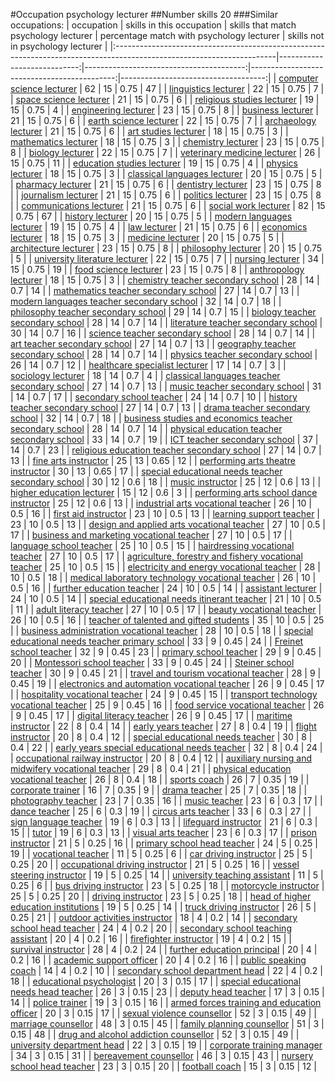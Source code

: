 #Occupation psychology lecturer
##Number skills 20
###Similar occupations:
| occupation                                                                                                            |   skills in this occupation |   skills that match psychology lecturer |   percentage match with psychology lecturer |   skills not in psychology lecturer |
|:----------------------------------------------------------------------------------------------------------------------|----------------------------:|----------------------------------------:|--------------------------------------------:|------------------------------------:|
| [computer science lecturer](computer_science_lecturer.md)                                                             |                          62 |                                      15 |                                        0.75 |                                  47 |
| [linguistics lecturer](linguistics_lecturer.md)                                                                       |                          22 |                                      15 |                                        0.75 |                                   7 |
| [space science lecturer](space_science_lecturer.md)                                                                   |                          21 |                                      15 |                                        0.75 |                                   6 |
| [religious studies lecturer](religious_studies_lecturer.md)                                                           |                          19 |                                      15 |                                        0.75 |                                   4 |
| [engineering lecturer](engineering_lecturer.md)                                                                       |                          23 |                                      15 |                                        0.75 |                                   8 |
| [business lecturer](business_lecturer.md)                                                                             |                          21 |                                      15 |                                        0.75 |                                   6 |
| [earth science lecturer](earth_science_lecturer.md)                                                                   |                          22 |                                      15 |                                        0.75 |                                   7 |
| [archaeology lecturer](archaeology_lecturer.md)                                                                       |                          21 |                                      15 |                                        0.75 |                                   6 |
| [art studies lecturer](art_studies_lecturer.md)                                                                       |                          18 |                                      15 |                                        0.75 |                                   3 |
| [mathematics lecturer](mathematics_lecturer.md)                                                                       |                          18 |                                      15 |                                        0.75 |                                   3 |
| [chemistry lecturer](chemistry_lecturer.md)                                                                           |                          23 |                                      15 |                                        0.75 |                                   8 |
| [biology lecturer](biology_lecturer.md)                                                                               |                          22 |                                      15 |                                        0.75 |                                   7 |
| [veterinary medicine lecturer](veterinary_medicine_lecturer.md)                                                       |                          26 |                                      15 |                                        0.75 |                                  11 |
| [education studies lecturer](education_studies_lecturer.md)                                                           |                          19 |                                      15 |                                        0.75 |                                   4 |
| [physics lecturer](physics_lecturer.md)                                                                               |                          18 |                                      15 |                                        0.75 |                                   3 |
| [classical languages lecturer](classical_languages_lecturer.md)                                                       |                          20 |                                      15 |                                        0.75 |                                   5 |
| [pharmacy lecturer](pharmacy_lecturer.md)                                                                             |                          21 |                                      15 |                                        0.75 |                                   6 |
| [dentistry lecturer](dentistry_lecturer.md)                                                                           |                          23 |                                      15 |                                        0.75 |                                   8 |
| [journalism lecturer](journalism_lecturer.md)                                                                         |                          21 |                                      15 |                                        0.75 |                                   6 |
| [politics lecturer](politics_lecturer.md)                                                                             |                          23 |                                      15 |                                        0.75 |                                   8 |
| [communications lecturer](communications_lecturer.md)                                                                 |                          21 |                                      15 |                                        0.75 |                                   6 |
| [social work lecturer](social_work_lecturer.md)                                                                       |                          82 |                                      15 |                                        0.75 |                                  67 |
| [history lecturer](history_lecturer.md)                                                                               |                          20 |                                      15 |                                        0.75 |                                   5 |
| [modern languages lecturer](modern_languages_lecturer.md)                                                             |                          19 |                                      15 |                                        0.75 |                                   4 |
| [law lecturer](law_lecturer.md)                                                                                       |                          21 |                                      15 |                                        0.75 |                                   6 |
| [economics lecturer](economics_lecturer.md)                                                                           |                          18 |                                      15 |                                        0.75 |                                   3 |
| [medicine lecturer](medicine_lecturer.md)                                                                             |                          20 |                                      15 |                                        0.75 |                                   5 |
| [architecture lecturer](architecture_lecturer.md)                                                                     |                          23 |                                      15 |                                        0.75 |                                   8 |
| [philosophy lecturer](philosophy_lecturer.md)                                                                         |                          20 |                                      15 |                                        0.75 |                                   5 |
| [university literature lecturer](university_literature_lecturer.md)                                                   |                          22 |                                      15 |                                        0.75 |                                   7 |
| [nursing lecturer](nursing_lecturer.md)                                                                               |                          34 |                                      15 |                                        0.75 |                                  19 |
| [food science lecturer](food_science_lecturer.md)                                                                     |                          23 |                                      15 |                                        0.75 |                                   8 |
| [anthropology lecturer](anthropology_lecturer.md)                                                                     |                          18 |                                      15 |                                        0.75 |                                   3 |
| [chemistry teacher secondary school](chemistry_teacher_secondary_school.md)                                           |                          28 |                                      14 |                                        0.7  |                                  14 |
| [mathematics teacher secondary school](mathematics_teacher_secondary_school.md)                                       |                          27 |                                      14 |                                        0.7  |                                  13 |
| [modern languages teacher secondary school](modern_languages_teacher_secondary_school.md)                             |                          32 |                                      14 |                                        0.7  |                                  18 |
| [philosophy teacher secondary school](philosophy_teacher_secondary_school.md)                                         |                          29 |                                      14 |                                        0.7  |                                  15 |
| [biology teacher secondary school](biology_teacher_secondary_school.md)                                               |                          28 |                                      14 |                                        0.7  |                                  14 |
| [literature teacher secondary school](literature_teacher_secondary_school.md)                                         |                          30 |                                      14 |                                        0.7  |                                  16 |
| [science teacher secondary school](science_teacher_secondary_school.md)                                               |                          28 |                                      14 |                                        0.7  |                                  14 |
| [art teacher secondary school](art_teacher_secondary_school.md)                                                       |                          27 |                                      14 |                                        0.7  |                                  13 |
| [geography teacher secondary school](geography_teacher_secondary_school.md)                                           |                          28 |                                      14 |                                        0.7  |                                  14 |
| [physics teacher secondary school](physics_teacher_secondary_school.md)                                               |                          26 |                                      14 |                                        0.7  |                                  12 |
| [healthcare specialist lecturer](healthcare_specialist_lecturer.md)                                                   |                          17 |                                      14 |                                        0.7  |                                   3 |
| [sociology lecturer](sociology_lecturer.md)                                                                           |                          18 |                                      14 |                                        0.7  |                                   4 |
| [classical languages teacher secondary school](classical_languages_teacher_secondary_school.md)                       |                          27 |                                      14 |                                        0.7  |                                  13 |
| [music teacher secondary school](music_teacher_secondary_school.md)                                                   |                          31 |                                      14 |                                        0.7  |                                  17 |
| [secondary school teacher](secondary_school_teacher.md)                                                               |                          24 |                                      14 |                                        0.7  |                                  10 |
| [history teacher secondary school](history_teacher_secondary_school.md)                                               |                          27 |                                      14 |                                        0.7  |                                  13 |
| [drama teacher secondary school](drama_teacher_secondary_school.md)                                                   |                          32 |                                      14 |                                        0.7  |                                  18 |
| [business studies and economics teacher secondary school](business_studies_and_economics_teacher_secondary_school.md) |                          28 |                                      14 |                                        0.7  |                                  14 |
| [physical education teacher secondary school](physical_education_teacher_secondary_school.md)                         |                          33 |                                      14 |                                        0.7  |                                  19 |
| [ICT teacher secondary school](ICT_teacher_secondary_school.md)                                                       |                          37 |                                      14 |                                        0.7  |                                  23 |
| [religious education teacher secondary school](religious_education_teacher_secondary_school.md)                       |                          27 |                                      14 |                                        0.7  |                                  13 |
| [fine arts instructor](fine_arts_instructor.md)                                                                       |                          25 |                                      13 |                                        0.65 |                                  12 |
| [performing arts theatre instructor](performing_arts_theatre_instructor.md)                                           |                          30 |                                      13 |                                        0.65 |                                  17 |
| [special educational needs teacher secondary school](special_educational_needs_teacher_secondary_school.md)           |                          30 |                                      12 |                                        0.6  |                                  18 |
| [music instructor](music_instructor.md)                                                                               |                          25 |                                      12 |                                        0.6  |                                  13 |
| [higher education lecturer](higher_education_lecturer.md)                                                             |                          15 |                                      12 |                                        0.6  |                                   3 |
| [performing arts school dance instructor](performing_arts_school_dance_instructor.md)                                 |                          25 |                                      12 |                                        0.6  |                                  13 |
| [industrial arts vocational teacher](industrial_arts_vocational_teacher.md)                                           |                          26 |                                      10 |                                        0.5  |                                  16 |
| [first aid instructor](first_aid_instructor.md)                                                                       |                          23 |                                      10 |                                        0.5  |                                  13 |
| [learning support teacher](learning_support_teacher.md)                                                               |                          23 |                                      10 |                                        0.5  |                                  13 |
| [design and applied arts vocational teacher](design_and_applied_arts_vocational_teacher.md)                           |                          27 |                                      10 |                                        0.5  |                                  17 |
| [business and marketing vocational teacher](business_and_marketing_vocational_teacher.md)                             |                          27 |                                      10 |                                        0.5  |                                  17 |
| [language school teacher](language_school_teacher.md)                                                                 |                          25 |                                      10 |                                        0.5  |                                  15 |
| [hairdressing vocational teacher](hairdressing_vocational_teacher.md)                                                 |                          27 |                                      10 |                                        0.5  |                                  17 |
| [agriculture, forestry and fishery vocational teacher](agriculture,_forestry_and_fishery_vocational_teacher.md)       |                          25 |                                      10 |                                        0.5  |                                  15 |
| [electricity and energy vocational teacher](electricity_and_energy_vocational_teacher.md)                             |                          28 |                                      10 |                                        0.5  |                                  18 |
| [medical laboratory technology vocational teacher](medical_laboratory_technology_vocational_teacher.md)               |                          26 |                                      10 |                                        0.5  |                                  16 |
| [further education teacher](further_education_teacher.md)                                                             |                          24 |                                      10 |                                        0.5  |                                  14 |
| [assistant lecturer](assistant_lecturer.md)                                                                           |                          24 |                                      10 |                                        0.5  |                                  14 |
| [special educational needs itinerant teacher](special_educational_needs_itinerant_teacher.md)                         |                          21 |                                      10 |                                        0.5  |                                  11 |
| [adult literacy teacher](adult_literacy_teacher.md)                                                                   |                          27 |                                      10 |                                        0.5  |                                  17 |
| [beauty vocational teacher](beauty_vocational_teacher.md)                                                             |                          26 |                                      10 |                                        0.5  |                                  16 |
| [teacher of talented and gifted students](teacher_of_talented_and_gifted_students.md)                                 |                          35 |                                      10 |                                        0.5  |                                  25 |
| [business administration vocational teacher](business_administration_vocational_teacher.md)                           |                          28 |                                      10 |                                        0.5  |                                  18 |
| [special educational needs teacher primary school](special_educational_needs_teacher_primary_school.md)               |                          33 |                                       9 |                                        0.45 |                                  24 |
| [Freinet school teacher](Freinet_school_teacher.md)                                                                   |                          32 |                                       9 |                                        0.45 |                                  23 |
| [primary school teacher](primary_school_teacher.md)                                                                   |                          29 |                                       9 |                                        0.45 |                                  20 |
| [Montessori school teacher](Montessori_school_teacher.md)                                                             |                          33 |                                       9 |                                        0.45 |                                  24 |
| [Steiner school teacher](Steiner_school_teacher.md)                                                                   |                          30 |                                       9 |                                        0.45 |                                  21 |
| [travel and tourism vocational teacher](travel_and_tourism_vocational_teacher.md)                                     |                          28 |                                       9 |                                        0.45 |                                  19 |
| [electronics and automation vocational teacher](electronics_and_automation_vocational_teacher.md)                     |                          26 |                                       9 |                                        0.45 |                                  17 |
| [hospitality vocational teacher](hospitality_vocational_teacher.md)                                                   |                          24 |                                       9 |                                        0.45 |                                  15 |
| [transport technology vocational teacher](transport_technology_vocational_teacher.md)                                 |                          25 |                                       9 |                                        0.45 |                                  16 |
| [food service vocational teacher](food_service_vocational_teacher.md)                                                 |                          26 |                                       9 |                                        0.45 |                                  17 |
| [digital literacy teacher](digital_literacy_teacher.md)                                                               |                          26 |                                       9 |                                        0.45 |                                  17 |
| [maritime instructor](maritime_instructor.md)                                                                         |                          22 |                                       8 |                                        0.4  |                                  14 |
| [early years teacher](early_years_teacher.md)                                                                         |                          27 |                                       8 |                                        0.4  |                                  19 |
| [flight instructor](flight_instructor.md)                                                                             |                          20 |                                       8 |                                        0.4  |                                  12 |
| [special educational needs teacher](special_educational_needs_teacher.md)                                             |                          30 |                                       8 |                                        0.4  |                                  22 |
| [early years special educational needs teacher](early_years_special_educational_needs_teacher.md)                     |                          32 |                                       8 |                                        0.4  |                                  24 |
| [occupational railway instructor](occupational_railway_instructor.md)                                                 |                          20 |                                       8 |                                        0.4  |                                  12 |
| [auxiliary nursing and midwifery vocational teacher](auxiliary_nursing_and_midwifery_vocational_teacher.md)           |                          29 |                                       8 |                                        0.4  |                                  21 |
| [physical education vocational teacher](physical_education_vocational_teacher.md)                                     |                          26 |                                       8 |                                        0.4  |                                  18 |
| [sports coach](sports_coach.md)                                                                                       |                          26 |                                       7 |                                        0.35 |                                  19 |
| [corporate trainer](corporate_trainer.md)                                                                             |                          16 |                                       7 |                                        0.35 |                                   9 |
| [drama teacher](drama_teacher.md)                                                                                     |                          25 |                                       7 |                                        0.35 |                                  18 |
| [photography teacher](photography_teacher.md)                                                                         |                          23 |                                       7 |                                        0.35 |                                  16 |
| [music teacher](music_teacher.md)                                                                                     |                          23 |                                       6 |                                        0.3  |                                  17 |
| [dance teacher](dance_teacher.md)                                                                                     |                          25 |                                       6 |                                        0.3  |                                  19 |
| [circus arts teacher](circus_arts_teacher.md)                                                                         |                          33 |                                       6 |                                        0.3  |                                  27 |
| [sign language teacher](sign_language_teacher.md)                                                                     |                          19 |                                       6 |                                        0.3  |                                  13 |
| [lifeguard instructor](lifeguard_instructor.md)                                                                       |                          21 |                                       6 |                                        0.3  |                                  15 |
| [tutor](tutor.md)                                                                                                     |                          19 |                                       6 |                                        0.3  |                                  13 |
| [visual arts teacher](visual_arts_teacher.md)                                                                         |                          23 |                                       6 |                                        0.3  |                                  17 |
| [prison instructor](prison_instructor.md)                                                                             |                          21 |                                       5 |                                        0.25 |                                  16 |
| [primary school head teacher](primary_school_head_teacher.md)                                                         |                          24 |                                       5 |                                        0.25 |                                  19 |
| [vocational teacher](vocational_teacher.md)                                                                           |                          11 |                                       5 |                                        0.25 |                                   6 |
| [car driving instructor](car_driving_instructor.md)                                                                   |                          25 |                                       5 |                                        0.25 |                                  20 |
| [occupational driving instructor](occupational_driving_instructor.md)                                                 |                          21 |                                       5 |                                        0.25 |                                  16 |
| [vessel steering instructor](vessel_steering_instructor.md)                                                           |                          19 |                                       5 |                                        0.25 |                                  14 |
| [university teaching assistant](university_teaching_assistant.md)                                                     |                          11 |                                       5 |                                        0.25 |                                   6 |
| [bus driving instructor](bus_driving_instructor.md)                                                                   |                          23 |                                       5 |                                        0.25 |                                  18 |
| [motorcycle instructor](motorcycle_instructor.md)                                                                     |                          25 |                                       5 |                                        0.25 |                                  20 |
| [driving instructor](driving_instructor.md)                                                                           |                          23 |                                       5 |                                        0.25 |                                  18 |
| [head of higher education institutions](head_of_higher_education_institutions.md)                                     |                          19 |                                       5 |                                        0.25 |                                  14 |
| [truck driving instructor](truck_driving_instructor.md)                                                               |                          26 |                                       5 |                                        0.25 |                                  21 |
| [outdoor activities instructor](outdoor_activities_instructor.md)                                                     |                          18 |                                       4 |                                        0.2  |                                  14 |
| [secondary school head teacher](secondary_school_head_teacher.md)                                                     |                          24 |                                       4 |                                        0.2  |                                  20 |
| [secondary school teaching assistant](secondary_school_teaching_assistant.md)                                         |                          20 |                                       4 |                                        0.2  |                                  16 |
| [firefighter instructor](firefighter_instructor.md)                                                                   |                          19 |                                       4 |                                        0.2  |                                  15 |
| [survival instructor](survival_instructor.md)                                                                         |                          28 |                                       4 |                                        0.2  |                                  24 |
| [further education principal](further_education_principal.md)                                                         |                          20 |                                       4 |                                        0.2  |                                  16 |
| [academic support officer](academic_support_officer.md)                                                               |                          20 |                                       4 |                                        0.2  |                                  16 |
| [public speaking coach](public_speaking_coach.md)                                                                     |                          14 |                                       4 |                                        0.2  |                                  10 |
| [secondary school department head](secondary_school_department_head.md)                                               |                          22 |                                       4 |                                        0.2  |                                  18 |
| [educational psychologist](educational_psychologist.md)                                                               |                          20 |                                       3 |                                        0.15 |                                  17 |
| [special educational needs head teacher](special_educational_needs_head_teacher.md)                                   |                          26 |                                       3 |                                        0.15 |                                  23 |
| [deputy head teacher](deputy_head_teacher.md)                                                                         |                          17 |                                       3 |                                        0.15 |                                  14 |
| [police trainer](police_trainer.md)                                                                                   |                          19 |                                       3 |                                        0.15 |                                  16 |
| [armed forces training and education officer](armed_forces_training_and_education_officer.md)                         |                          20 |                                       3 |                                        0.15 |                                  17 |
| [sexual violence counsellor](sexual_violence_counsellor.md)                                                           |                          52 |                                       3 |                                        0.15 |                                  49 |
| [marriage counsellor](marriage_counsellor.md)                                                                         |                          48 |                                       3 |                                        0.15 |                                  45 |
| [family planning counsellor](family_planning_counsellor.md)                                                           |                          51 |                                       3 |                                        0.15 |                                  48 |
| [drug and alcohol addiction counsellor](drug_and_alcohol_addiction_counsellor.md)                                     |                          52 |                                       3 |                                        0.15 |                                  49 |
| [university department head](university_department_head.md)                                                           |                          22 |                                       3 |                                        0.15 |                                  19 |
| [corporate training manager](corporate_training_manager.md)                                                           |                          34 |                                       3 |                                        0.15 |                                  31 |
| [bereavement counsellor](bereavement_counsellor.md)                                                                   |                          46 |                                       3 |                                        0.15 |                                  43 |
| [nursery school head teacher](nursery_school_head_teacher.md)                                                         |                          23 |                                       3 |                                        0.15 |                                  20 |
| [football coach](football_coach.md)                                                                                   |                          15 |                                       3 |                                        0.15 |                                  12 |
